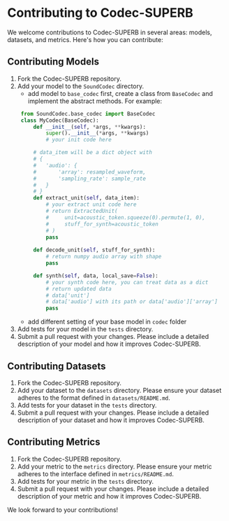 # Contributing to Codec-SUPERB

We welcome contributions to Codec-SUPERB in several areas: models, datasets, and metrics. Here's how you can contribute:

## Contributing Models

1. Fork the Codec-SUPERB repository.
2. Add your model to the `SoundCodec` directory.
   - add model to `base_codec` first, create a class from `BaseCodec` and implement the abstract methods. For example:
   ```python
    from SoundCodec.base_codec import BaseCodec
    class MyCodec(BaseCodec):
        def __init__(self, *args, **kwargs):
            super().__init__(*args, **kwargs)
            # your init code here
   
        # data_item will be a dict object with
        # {
        #   'audio': {
        #       'array': resampled_waveform,
        #       'sampling_rate': sample_rate
        #   }
        # }
        def extract_unit(self, data_item):
            # your extract unit code here
            # return ExtractedUnit(
            #     unit=acoustic_token.squeeze(0).permute(1, 0),
            #     stuff_for_synth=acoustic_token
            # )
            pass
       
        def decode_unit(self, stuff_for_synth):
            # return numpy audio array with shape
            pass
   
        def synth(self, data, local_save=False):
            # your synth code here, you can treat data as a dict
            # return updated data
            # data['unit'] 
            # data['audio'] with its path or data['audio']['array']
            pass
    ```
   - add different setting of your base model in `codec` folder
4. Add tests for your model in the `tests` directory.
4. Submit a pull request with your changes. Please include a detailed description of your model and how it improves Codec-SUPERB.

## Contributing Datasets

1. Fork the Codec-SUPERB repository.
2. Add your dataset to the `datasets` directory. Please ensure your dataset adheres to the format defined in `datasets/README.md`.
3. Add tests for your dataset in the `tests` directory.
4. Submit a pull request with your changes. Please include a detailed description of your dataset and how it improves Codec-SUPERB.

## Contributing Metrics

1. Fork the Codec-SUPERB repository.
2. Add your metric to the `metrics` directory. Please ensure your metric adheres to the interface defined in `metrics/README.md`.
3. Add tests for your metric in the `tests` directory.
4. Submit a pull request with your changes. Please include a detailed description of your metric and how it improves Codec-SUPERB.

We look forward to your contributions!